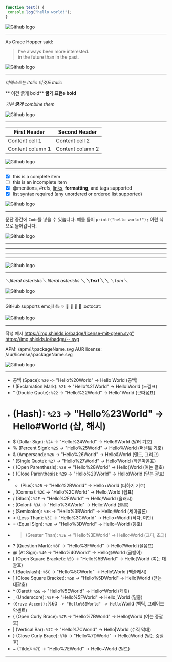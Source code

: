 ```javascript 
function test() { 
 console.log("hello world!"); 
} 
```

![Github logo](/images/codeBlock.png) 

---
As Grace Hopper said: 

> I’ve always been more interested.  
> in the future than in the past.

![Github logo](/images/blockquotes.png) 

---

*이텍스트는 italic* 
_이것도 italic_ 

** 이건 굵게 bold** 
__굵게 표현e bold__ 

*기본 **굵게** combine them*

![Github logo](/images/emphasis.png) 

---

First Header | Second Header 
------------ | ------------- 
Content cell 1 | Content cell 2 
Content column 1 | Content column 2

![Github logo](/images/tables.png) 

---

- [x] this is a complete item 
- [ ] this is an incomplete item 
- [x] @mentions, #refs, [links](), **formatting**, and <del>tags</del> supported 
- [x] list syntax required (any unordered or ordered list supported)

![Github logo](/images/checkbox.png) 

---

문단 중간에 `Code`를 넣을 수 있습니다. 
예를 들어 `printf("hello world!");` 이런 식으로 들어갑니다.

![Github logo](/images/Inlinecode.png) 

---

--- 
*** 
___

![Github logo](/images/hr.png) 

---


＼*literal asterisks＼* 
*literal asterisks* 
__＼*＼*Text＼*＼*__ 
_＼_Tom＼__

![Github logo](/images/lbackslashescapes.png) 

---

GitHub supports emoji! 
:+1: :sparkles: :camel: :tada: 
:rocket: :metal: :octocat:


![Github logo](/images/emoji.png) 

---


작성 예시 
<https://img.shields.io/badge/license-mit-green.svg"> 
https://img.shields.io/badge/--.svg 

APM: /apm/l/:packageName.svg 
AUR license: /aur/license/:packageName.svg

![Github logo](/images/badge1.png) 

---

- 공백 (Space): `%20` -> "Hello%20World" -> Hello World      (공백)
- ! (Exclamation Mark): `%21` -> "Hello%21World" -> Hello!World  (느낌표)
- " (Double Quote): `%22` -> "Hello%22World" -> Hello"World      (큰따옴표)
- # (Hash): `%23` -> "Hello%23World" -> Hello#World              (샵, 해시)
- $ (Dollar Sign): `%24` -> "Hello%24World" -> Hello$World       (달러 기호)
- % (Percent Sign): `%25` -> "Hello%25World" -> Hello%World      (퍼센트 기호)
- & (Ampersand): `%26` -> "Hello%26World" -> Hello&World         (앤드, 그리고)
- ' (Single Quote): `%27` -> "Hello%27World" -> Hello'World      (작은따옴표)
- ( (Open Parenthesis): `%28` -> "Hello%28World" -> Hello(World  (여는 괄호)
- ) (Close Parenthesis): `%29` -> "Hello%29World" -> Hello)World (닫는 괄호)
- + (Plus): `%2B` -> "Hello%2BWorld" -> Hello+World              (더하기 기호)
- , (Comma): `%2C` -> "Hello%2CWorld" -> Hello,World             (쉼표)
- / (Slash): `%2F` -> "Hello%2FWorld" -> Hello/World             (슬래시)
- : (Colon): `%3A` -> "Hello%3AWorld" -> Hello:World             (콜론)
- ; (Semicolon): `%3B` -> "Hello%3BWorld" -> Hello;World         (세미콜론)
- < (Less Than): `%3C` -> "Hello%3CWorld" -> Hello<World         (작다, 미만)
- = (Equal Sign): `%3D` -> "Hello%3DWorld" -> Hello=World        (등호)
- > (Greater Than): `%3E` -> "Hello%3EWorld" -> Hello>World      (크다, 초과)
- ? (Question Mark): `%3F` -> "Hello%3FWorld" -> Hello?World     (물음표)
- @ (At Sign): `%40` -> "Hello%40World" -> Hello@World           (골뱅이)
- [ (Open Square Bracket): `%5B` -> "Hello%5BWorld" -> Hello[World  (여는 대괄호)
- \ (Backslash): `%5C` -> "Hello%5CWorld" -> Hello\World         (백슬래시)
- ] (Close Square Bracket): `%5D` -> "Hello%5DWorld" -> Hello]World  (닫는 대괄호)
- ^ (Caret): `%5E` -> "Hello%5EWorld" -> Hello^World             (캐럿)
- _ (Underscore): `%5F` -> "Hello%5FWorld" -> Hello_World        (밑줄)
- ` (Grave Accent): `%60` -> "Hello%60World" -> Hello`World      (백틱, 그레이브 악센트)
- { (Open Curly Brace): `%7B` -> "Hello%7BWorld" -> Hello{World  (여는 중괄호)
- | (Vertical Bar): `%7C` -> "Hello%7CWorld" -> Hello|World      (수직 막대)
- } (Close Curly Brace): `%7D` -> "Hello%7DWorld" -> Hello}World (닫는 중괄호)
- ~ (Tilde): `%7E` -> "Hello%7EWorld" -> Hello~World             (틸드)

---
